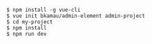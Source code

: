     
    $ npm install -g vue-cli
    $ vue init bkamau/admin-element admin-project
    $ cd my-project
    $ npm install
    $ npm run dev
